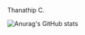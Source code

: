 Thanathip C.

![Anurag's GitHub stats](https://github-readme-stats.vercel.app/api?username=thanathipc&show_icons=true)

